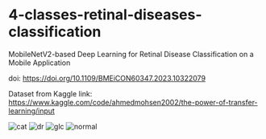 # 4-classes-retinal-diseases-classification
MobileNetV2-based Deep Learning for Retinal Disease Classification on a Mobile Application

doi: https://doi.org/10.1109/BMEiCON60347.2023.10322079

Dataset from Kaggle link: https://www.kaggle.com/code/ahmedmohsen2002/the-power-of-transfer-learning/input

![cat](https://github.com/jackaquamin/4-classes-retinal-diseases-classification/assets/122338333/38d48590-336d-4ea0-8813-6fa655b88bd5)
![dr](https://github.com/jackaquamin/4-classes-retinal-diseases-classification/assets/122338333/8c0b705d-31db-4b74-bcc2-6873056d2904)
![glc](https://github.com/jackaquamin/4-classes-retinal-diseases-classification/assets/122338333/cd153ef6-d9a6-4299-9026-24b20951651a)
![normal](https://github.com/jackaquamin/4-classes-retinal-diseases-classification/assets/122338333/34c6d3f3-444c-46e3-8bc1-87c6f2590d56)
